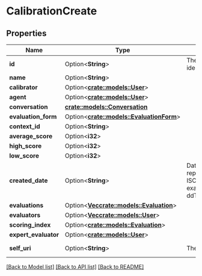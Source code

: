 # CalibrationCreate

## Properties

Name | Type | Description | Notes
------------ | ------------- | ------------- | -------------
**id** | Option<**String**> | The globally unique identifier for the object. | [optional][readonly]
**name** | Option<**String**> |  | [optional]
**calibrator** | Option<[**crate::models::User**](User.md)> |  | [optional]
**agent** | Option<[**crate::models::User**](User.md)> |  | [optional]
**conversation** | [**crate::models::Conversation**](Conversation.md) |  | 
**evaluation_form** | Option<[**crate::models::EvaluationForm**](EvaluationForm.md)> |  | [optional]
**context_id** | Option<**String**> |  | [optional]
**average_score** | Option<**i32**> |  | [optional]
**high_score** | Option<**i32**> |  | [optional]
**low_score** | Option<**i32**> |  | [optional]
**created_date** | Option<**String**> | Date time is represented as an ISO-8601 string. For example: yyyy-MM-ddTHH:mm:ss[.mmm]Z | [optional]
**evaluations** | Option<[**Vec<crate::models::Evaluation>**](Evaluation.md)> |  | [optional]
**evaluators** | Option<[**Vec<crate::models::User>**](User.md)> |  | [optional]
**scoring_index** | Option<[**crate::models::Evaluation**](Evaluation.md)> |  | [optional]
**expert_evaluator** | Option<[**crate::models::User**](User.md)> |  | [optional]
**self_uri** | Option<**String**> | The URI for this object | [optional][readonly]

[[Back to Model list]](../README.md#documentation-for-models) [[Back to API list]](../README.md#documentation-for-api-endpoints) [[Back to README]](../README.md)


